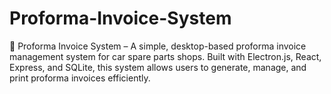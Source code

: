 # Proforma-Invoice-System
🚗 Proforma Invoice System – A simple, desktop-based proforma invoice management system for car spare parts shops. Built with Electron.js, React, Express, and SQLite, this system allows users to generate, manage, and print proforma invoices efficiently.
